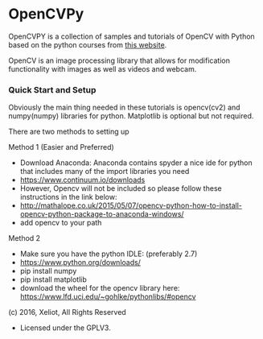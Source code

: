 # OpenCVPy
OpenCVPY is a collection of samples and tutorials of OpenCV with Python based on the python courses from [this website](https://pythonprogramming.net/loading-images-python-opencv-tutorial/).

OpenCV is an image processing library that allows for modification functionality with images as well as videos and webcam.

### Quick Start and Setup

Obviously the main thing needed in these tutorials is opencv(cv2) and numpy(numpy) libraries for python.
Matplotlib is optional but not required.

There are two methods to setting up

Method 1 (Easier and Preferred)
- Download Anaconda: Anaconda contains spyder a nice ide for python that includes many of the import libraries you need
- https://www.continuum.io/downloads
- However, Opencv will not be included so please follow these instructions in the link below:
- http://mathalope.co.uk/2015/05/07/opencv-python-how-to-install-opencv-python-package-to-anaconda-windows/
- add opencv to your path

Method 2
- Make sure you have the python IDLE: (preferably 2.7)
- https://www.python.org/downloads/
- pip install numpy
- pip install matplotlib
- download the wheel for the opencv library here: https://www.lfd.uci.edu/~gohlke/pythonlibs/#opencv

(c) 2016, Xeliot, All Rights Reserved
- Licensed under the GPLV3.
